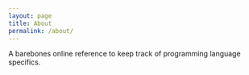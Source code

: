 ```yaml
---
layout: page
title: About
permalink: /about/
---
```


A barebones online reference to keep track of programming language specifics.
